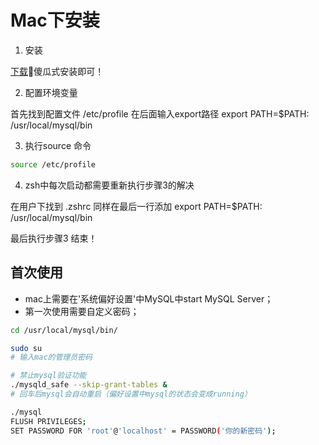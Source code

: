 # Mac下安装

1. 安装

  [下载](https://dev.mysql.com/downloads/mysql/)傻瓜式安装即可！

2. 配置环境变量

  首先找到配置文件
  /etc/profile
  在后面输入export路径
  export PATH=$PATH: /usr/local/mysql/bin

3. 执行source 命令

  ```bash
  source /etc/profile
  ```

4. zsh中每次启动都需要重新执行步骤3的解决

  在用户下找到
  .zshrc
  同样在最后一行添加
  export PATH=$PATH: /usr/local/mysql/bin

最后执行步骤3
结束！

## 首次使用

- mac上需要在'系统偏好设置'中MySQL中start MySQL Server；
- 第一次使用需要自定义密码；

```bash
cd /usr/local/mysql/bin/

sudo su
# 输入mac的管理员密码

# 禁止mysql验证功能
./mysqld_safe --skip-grant-tables &
# 回车后mysql会自动重启（偏好设置中mysql的状态会变成running）

./mysql
FLUSH PRIVILEGES;
SET PASSWORD FOR 'root'@'localhost' = PASSWORD('你的新密码');
```
